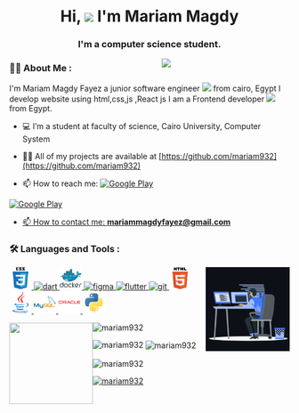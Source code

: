 <h1 align="center">Hi,
    <img src="https://media.giphy.com/media/hvRJCLFzcasrR4ia7z/giphy.gif" width="30px" > I'm Mariam Magdy</h1>
<h3 align="center">I'm a computer science student.</h3>

<img align='right' src="https://media.giphy.com/media/6xpBQeimnN5QKT29oQ/giphy.gif" width="230">


### :man_technologist: About Me :
I'm Mariam Magdy Fayez a junior software engineer <img src="https://media.giphy.com/media/WUlplcMpOCEmTGBtBW/giphy.gif" width="30">
from cairo, Egypt I develop website using html,css,js ,React js
I am a Frontend developer <img src="https://media.giphy.com/media/WUlplcMpOCEmTGBtBW/giphy.gif" width="30"> from Egypt.
- 💻 I’m a student at faculty of science, Cairo University, Computer System


- 👨‍💻 All of my projects are available at [https://github.com/mariam932](https://github.com/mariam932)

 - :mailbox: How to reach me: 
</a> <a href="" target="_blank"><img alt="Google Play" src="https://img.shields.io/badge/Facebook-4267B2.svg?style=for-the-badge&logo=facebook&logoColor=white" />

</a> <a href="http://linkedin.com/in/mariam-magdy-767a48259" target="_blank"><img alt="Google Play" src="https://img.shields.io/badge/linkedin-0077b5.svg?style=for-the-badge&logo=linkedin&logoColor=white" />

<!--  - [![Linkedin Badge](https://img.shields.io/badge/-linkedln-blue?style=flat&logo=Linkedin&logoColor=white)](https://www.linkedin.com/in/mohammad-khaled-907315190/) -->

- 📫 How to contact me: **mariammagdyfayez@gmail.com**

### :hammer_and_wrench: Languages and Tools :

<img align="right" src="https://raw.githubusercontent.com/SubhadeepZilong/SubhadeepZilong/main/icons/animation_500_kxa883sd.gif" alt="Unfortunately I didn't find the author of the pic, feel to open a pull request if found" width="30%" />





<p align="left"> <a href="https://www.w3schools.com/css/" target="_blank" rel="noreferrer"> <img src="https://raw.githubusercontent.com/devicons/devicon/master/icons/css3/css3-original-wordmark.svg" alt="css3" width="40" height="40"/> </a> <a href="https://dart.dev" target="_blank" rel="noreferrer"> <img src="https://www.vectorlogo.zone/logos/dartlang/dartlang-icon.svg" alt="dart" width="40" height="40"/> </a> <a href="https://www.docker.com/" target="_blank" rel="noreferrer"> <img src="https://raw.githubusercontent.com/devicons/devicon/master/icons/docker/docker-original-wordmark.svg" alt="docker" width="40" height="40"/> </a> <a href="https://www.figma.com/" target="_blank" rel="noreferrer"> <img src="https://www.vectorlogo.zone/logos/figma/figma-icon.svg" alt="figma" width="40" height="40"/> </a> <a href="https://flutter.dev" target="_blank" rel="noreferrer"> <img src="https://www.vectorlogo.zone/logos/flutterio/flutterio-icon.svg" alt="flutter" width="40" height="40"/> </a> <a href="https://git-scm.com/" target="_blank" rel="noreferrer"> <img src="https://www.vectorlogo.zone/logos/git-scm/git-scm-icon.svg" alt="git" width="40" height="40"/> </a> <a href="https://www.w3.org/html/" target="_blank" rel="noreferrer"> <img src="https://raw.githubusercontent.com/devicons/devicon/master/icons/html5/html5-original-wordmark.svg" alt="html5" width="40" height="40"/> </a> <a href="https://www.java.com" target="_blank" rel="noreferrer"> <img src="https://raw.githubusercontent.com/devicons/devicon/master/icons/java/java-original.svg" alt="java" width="40" height="40"/> </a> <a href="https://www.mysql.com/" target="_blank" rel="noreferrer"> <img src="https://raw.githubusercontent.com/devicons/devicon/master/icons/mysql/mysql-original-wordmark.svg" alt="mysql" width="40" height="40"/> </a> <a href="https://www.oracle.com/" target="_blank" rel="noreferrer"> <img src="https://raw.githubusercontent.com/devicons/devicon/master/icons/oracle/oracle-original.svg" alt="oracle" width="40" height="40"/> </a> <a href="https://www.python.org" target="_blank" rel="noreferrer"> <img src="https://raw.githubusercontent.com/devicons/devicon/master/icons/python/python-original.svg" alt="python" width="40" height="40"/> </a> </p>

<a href="http://linkedin.com/in/mariam-magdy-767a48259"><img align="left" width="150" height="146" src="https://github.com/M0nica/M0nica/blob/main/octomonica/m0nica-octocat-rotating.gif?raw=true"></a>

<p align="left"> <img src="https://komarev.com/ghpvc/?username=mariam932&label=Profile%20views&color=0e75b6&style=flat" alt="mariam932" /> </p>

<p><img align="left" src="https://github-readme-stats.vercel.app/api/top-langs?username=mariam932&show_icons=true&locale=en&layout=compact" alt="mariam932" /></p>

<p>&nbsp;<img align="center" src="https://github-readme-stats.vercel.app/api?username=mariam932&show_icons=true&locale=en" alt="mariam932" /></p>

<p><img align="center" src="https://github-readme-streak-stats.herokuapp.com/?user=mariam932" alt="mariam932" /></p>

<p align="left"> <a href="https://github.com/ryo-ma/github-profile-trophy"><img src="https://github-profile-trophy.vercel.app/?username=mariam932" alt="mariam932" /></a> </p>


